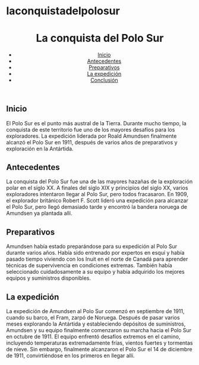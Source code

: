# laconquistadelpolosur
<!DOCTYPE html>
<html lang="es">
  <head>
    <meta charset="UTF-8">
    <title>La conquista del Polo Sur</title>
  </head>
  <body>
    <header>
      <h1>La conquista del Polo Sur</h1>
      <nav>
        <ul>
          <li><a href="#inicio">Inicio</a></li>
          <li><a href="#antecedentes">Antecedentes</a></li>
          <li><a href="#preparativos">Preparativos</a></li>
          <li><a href="#expedicion">La expedición</a></li>
          <li><a href="#conclusion">Conclusión</a></li>
        </ul>
      </nav>
    </header>
    <main>
      <section id="inicio">
        <h2>Inicio</h2>
        <p>El Polo Sur es el punto más austral de la Tierra. Durante mucho tiempo, la conquista de este territorio fue uno de los mayores desafíos para los exploradores. La expedición liderada por Roald Amundsen finalmente alcanzó el Polo Sur en 1911, después de varios años de preparativos y exploración en la Antártida.</p>
      </section>
      <section id="antecedentes">
        <h2>Antecedentes</h2>
        <p>La conquista del Polo Sur fue una de las mayores hazañas de la exploración polar en el siglo XX. A finales del siglo XIX y principios del siglo XX, varios exploradores intentaron llegar al Polo Sur, pero todos fracasaron. En 1909, el explorador británico Robert F. Scott lideró una expedición para alcanzar el Polo Sur, pero llegó demasiado tarde y encontró la bandera noruega de Amundsen ya plantada allí.</p>
      </section>
      <section id="preparativos">
        <h2>Preparativos</h2>
        <p>Amundsen había estado preparándose para su expedición al Polo Sur durante varios años. Había sido entrenado por expertos en esquí y había pasado tiempo viviendo con los Inuit en el norte de Canadá para aprender técnicas de supervivencia en condiciones extremas. También había seleccionado cuidadosamente a su equipo y había adquirido los mejores equipos y suministros disponibles.</p>
      </section>
      <section id="expedicion">
        <h2>La expedición</h2>
        <p>La expedición de Amundsen al Polo Sur comenzó en septiembre de 1911, cuando su barco, el Fram, zarpó de Noruega. Después de pasar varios meses explorando la Antártida y estableciendo depósitos de suministros, Amundsen y su equipo finalmente comenzaron su marcha hacia el Polo Sur en octubre de 1911. El equipo enfrentó desafíos extremos en el camino, incluyendo temperaturas extremadamente frías, vientos fuertes y tormentas de nieve. Sin embargo, finalmente alcanzaron el Polo Sur el 14 de diciembre de 1911, convirtiéndose en los primeros en llegar allí.</p>
      </section>
      <section id="conclusion">
